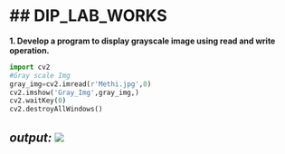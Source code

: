 # ## DIP_LAB_WORKS
**1. Develop a program to display grayscale image using read and write operation.**
```python
import cv2
#Gray scale Img
gray_img=cv2.imread(r'Methi.jpg',0)
cv2.imshow('Gray_Img',gray_img,)
cv2.waitKey(0)
cv2.destroyAllWindows()
```
***output:***
![](dataset/kid.png)
---
